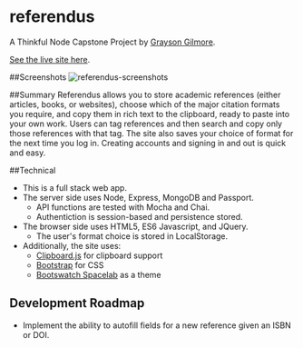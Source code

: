 # referendus

A Thinkful Node Capstone Project
by [Grayson Gilmore](https://github.com/gilmoreg/).

[See the live site here](https://aqueous-sierra-36847.herokuapp.com/).

##Screenshots
![referendus-screenshots](https://cloud.githubusercontent.com/assets/18176333/22914304/5e6e4e3e-f235-11e6-8c51-b1622ae48f38.png)

##Summary
Referendus allows you to store academic references (either articles, books, or websites), choose which of the major citation formats you require, and copy them in rich text to the clipboard, ready to paste into your own work.
Users can tag references and then search and copy only those references with that tag. The site also saves your choice of format for the next time you log in.
Creating accounts and signing in and out is quick and easy.

##Technical
* This is a full stack web app.
* The server side uses Node, Express, MongoDB and Passport.
    * API functions are tested with Mocha and Chai.
    * Authentiction is session-based and persistence stored.
* The browser side uses HTML5, ES6 Javascript, and JQuery.
    * The user's format choice is stored in LocalStorage.
* Additionally, the site uses:
    * [Clipboard.js](https://www.npmjs.com/package/clipboard-js) for clipboard support
    * [Bootstrap](http://getbootstrap.com/) for CSS
    * [Bootswatch Spacelab](https://bootswatch.com/spacelab/) as a theme

## Development Roadmap
* Implement the ability to autofill fields for a new reference given an ISBN or DOI.